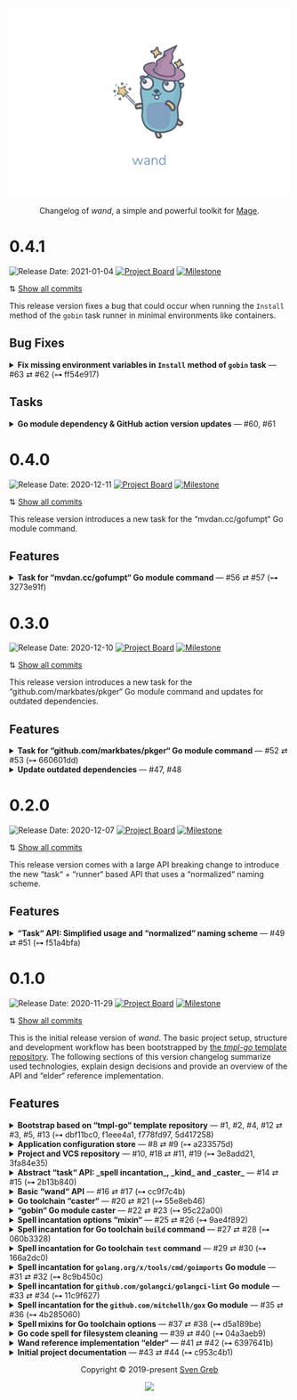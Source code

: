 <p align="center"><img src="https://raw.githubusercontent.com/svengreb/wand/main/assets/images/repository-hero.svg?sanitize=true"/></p>

<p align="center">Changelog of <em>wand</em>, a simple and powerful toolkit for <a href="https://magefile.org" target="_blank">Mage</a>.</p>

<!--lint disable no-duplicate-headings no-duplicate-headings-in-section-->

# 0.4.1

![Release Date: 2021-01-04](https://img.shields.io/static/v1?style=flat-square&label=Release%20Date&message=2021-01-04&colorA=4c566a&colorB=88c0d0) [![Project Board](https://img.shields.io/static/v1?style=flat-square&label=Project%20Board&message=0.4.1&logo=github&logoColor=eceff4&colorA=4c566a&colorB=88c0d0)](https://github.com/svengreb/wand/projects/8) [![Milestone](https://img.shields.io/static/v1?style=flat-square&label=Milestone&message=0.4.1&logo=github&logoColor=eceff4&colorA=4c566a&colorB=88c0d0)](https://github.com/svengreb/wand/milestone/5)

⇅ [Show all commits][gh-compare-tag-v0.4.0_v0.4.1]

This release version fixes a bug that could occur when running the `Install` method of the `gobin` task runner in minimal environments like containers.

## Bug Fixes

<details>
<summary><strong>Fix missing environment variables in <code>Install</code> method of <code>gobin</code> task</strong> — #63 ⇄ #62 (⊶ ff54e917)</summary>

↠ Fixed possible errors like

```raw
build cache is required, but could not be located: GOCACHE is not defined and neither $XDG_CACHE_HOME nor $HOME are defined
```

when running the method in minimal environments like containers by ensuring that the inherited OS environment is prepended before applying custom environment variables.

Before the [`Install` method of the `gobin` task runner][go-pkg-v0.4.0-md-task/gobin#runner.install] has set the environment of the command that gets executed initially to [`os.Environ()`][go-pkg-fn-os#environ], but has overwritten it later on with custom variables configured through the [`WithEnv(map[string]string)` option][go-pkg-v0.4.0-fn-task/gobin#withenv].

This change also improves the debugging process by including the combined output (`stdout` + `stderr`) in the error when the command execution fails.

</details>

## Tasks

<details>
<summary><strong>Go module dependency & GitHub action version updates</strong> — #60, #61</summary>

↠ Bumped outdated Go module dependencies and GitHub actions to their latest versions:

- #60 (⊶ 3fd3f8b4) [`actions/setup-node`][gh-actions/setup-node] from [v2.1.3 to v2.1.4][gh-actions/setup-node-comp-v2.1.3_c46424ee]
- #61 (⊶ 6dd713e5) [`github.com/magefile/mage`][go-pkg-github.com/magefile/mage] from [v1.10.0 to v1.11.0][gh-magefile/mage-comp-v1.10.0_v1.11.0] - This release finally introduces a long-time requested feature: [Target functions with arguments][mage-docs-targets#args]!
  This allows to pass parameters to targets from the CLI to make functions even more dynamic.

</details>

# 0.4.0

![Release Date: 2020-12-11](https://img.shields.io/static/v1?style=flat-square&label=Release%20Date&message=2020-12-11&colorA=4c566a&colorB=88c0d0) [![Project Board](https://img.shields.io/static/v1?style=flat-square&label=Project%20Board&message=0.4.0&logo=github&logoColor=eceff4&colorA=4c566a&colorB=88c0d0)](https://github.com/svengreb/wand/projects/7) [![Milestone](https://img.shields.io/static/v1?style=flat-square&label=Milestone&message=0.4.0&logo=github&logoColor=eceff4&colorA=4c566a&colorB=88c0d0)](https://github.com/svengreb/wand/milestone/4)

⇅ [Show all commits][gh-compare-tag-v0.3.0_v0.4.0]

This release version introduces a new task for the “mvdan.cc/gofumpt“ Go module command.

## Features

<details>
<summary><strong>Task for “mvdan.cc/gofumpt“ Go module command</strong> — #56 ⇄ #57 (⊶ 3273e91f)</summary>

↠ The [mvdan.cc/gofumpt][go-pkg-mvdan.cc/gofumpt] Go module provides the `gofumpt` command, a tool that enforces a stricter format than [`gofmt`][go-pkg-cmd/gofmt] and [provides additional rules][gh-mvdan/gofumpt#rules], while being backwards compatible. It is a modified fork of `gofmt` so it can be used as a drop-in replacement.

To configure and run the `gofumpt` command, a new [`task.GoModule`][go-pkg-if-task#gomodule] has been implemented in the new [gofumpt][go-pkg-task/gofumpt] package that can be run using the [gobin command runner][go-pkg-stc-task/gobin#runner] or any other [command runner][go-pkg-if-task#runner] that handles tasks of kind [`KindGoModule`][go-pkg-const-task#kindgomodule].

The task is customizable through the following functions:

- `WithEnv(map[string]string) gofumpt.Option` — sets the task specific environment.
- `WithExtraArgs(...string) gofumpt.Option` — sets additional arguments to pass to the command.
- `WithExtraRules(bool) gofumpt.Option` — indicates whether `gofumpt`‘s extra rules should be enabled. See the [repository documentation for a listing of available rules][gh-mvdan/gofumpt#rules].
- `WithListNonCompliantFiles(bool) gofumpt.Option` — indicates whether files, whose formatting are not conform to the style guide, are listed.
- `WithModulePath(string) gofumpt.Option` — sets the module import path.
- `WithModuleVersion(*semver.Version) gofumpt.Option` — sets the module version.
- `WithPaths(...string) gofumpt.Option` — sets the paths to search for Go source files. By default all directories are scanned recursively starting from the current working directory.
- `WithReportAllErrors(bool) gofumpt.Option` — indicates whether all errors should be printed instead of only the first 10 on different lines.
- `WithSimplify(bool) gofumpt.Option` — indicates whether code should be simplified.

The “elder“ reference implementation provides the new [`Gofumpt` method][go-pkg-m-elder#elder.gofumpt].

</details>

# 0.3.0

![Release Date: 2020-12-10](https://img.shields.io/static/v1?style=flat-square&label=Release%20Date&message=2020-12-10&colorA=4c566a&colorB=88c0d0) [![Project Board](https://img.shields.io/static/v1?style=flat-square&label=Project%20Board&message=0.3.0&logo=github&logoColor=eceff4&colorA=4c566a&colorB=88c0d0)](https://github.com/svengreb/wand/projects/6) [![Milestone](https://img.shields.io/static/v1?style=flat-square&label=Milestone&message=0.3.0&logo=github&logoColor=eceff4&colorA=4c566a&colorB=88c0d0)](https://github.com/svengreb/wand/milestone/3)

⇅ [Show all commits][gh-compare-tag-v0.2.0_v0.3.0]

This release version introduces a new task for the “github.com/markbates/pkger“ Go module command and updates for outdated dependencies.

## Features

<details>
<summary><strong>Task for “github.com/markbates/pkger“ Go module command</strong> — #52 ⇄ #53 (⊶ 660601dd)</summary>

↠ The [github.com/markbates/pkger][go-pkg-github.com/markbates/pkger] Go module provides the `pkger` command, a tool for embedding static files into Go binaries.

To configure and run the `pkger` command, a new [`task.GoModule`][go-pkg-if-task#gomodule] has been implemented in a the [pkger][go-pkg-task/pkger] package that can be run using the [gobin command runner][go-pkg-stc-task/gobin#runner] or any other [command runner][go-pkg-if-task#runner] that handles tasks of kind [`KindGoModule`][go-pkg-const-task#kindgomodule].

The task is customizable through the following functions:

- `WithEnv(env map[string]string) pkger.Option` — sets the task specific environment.
- `WithExtraArgs(extraArgs ...string) pkger.Option` — sets additional arguments to pass to the command.
- `WithIncludes(includes ...string) pkger.Option` — adds the relative paths of files and directories that should be included.
  By default the paths will be detected by `pkger` itself when used within any of the packages of the target Go module.
- `WithModulePath(path string) pkger.Option` — sets the module import path.
- `WithModuleVersion(version *semver.Version) pkger.Option` — sets the module version.

The “elder“ reference implementation provides the new [`Pkger` method][go-pkg-elder#elder.pkger] including the handling of the [“monorepo“ workaround](#monorepo-workaround).

### Official “Static Assets Embedding“

Please note that the _pkger_ project might be superseded and discontinued due to the official Go toolchain [support for embedding static assets (files)][gh-golang/go#41191] that will most probably be released with [Go version 1.16][gh-golang/go-ms-145].

Please see the official [draft document][googsrc-go-prop-design-embed] and [markbates/pkger#114][gh-markbates/pkger#114] for more details.

### “Monorepo“ Workaround

_pkger_ tries to mimic the Go standard library and the way how the Go toolchain handles modules, but is therefore also affected by its problems and edge cases.
When the `pkger` command is used from the root of a Go module repository, the directory where the `go.mod` file is located, and there is no valid Go source file, the command will fail because it internally uses the same logic like the [`list` command of the Go toolchain][gh-pkg-cmd/go#list] (`go list`).
Therefore a “dummy“ Go source file may need to be created as a workaround. This is mostly only required for repositories that use a [“monorepo“ layout][trunkbasedev-monorepos] where one or more `main` packages are placed in a subdirectory relative to the root directory, e.g. `apps` or `cmd`. For repositories where the root directory already has a Go package, that does not contain any build constraints/tags, or uses a “library“ layout, a “dummy“ file is probably not needed.
Please see [markbates/pkger#109][gh-markbates/pkger#109] and [markbates/pkger#121][gh-markbates/pkger#121] for more details.

The new [`Pkger` method][go-pkg-elder#elder.pkger] of the [“elder“ reference implementation][go-pkg-elder] handles the creation of a temporary “dummy“ file that gets deleted automatically when the tasks finishes in order to avoid the need for the user to add such a file to the repository and commit it into the VCS.

</details>

<details>
<summary><strong>Update outdated dependencies</strong> — #47, #48</summary>

↠ Bumped outdated Go module dependencies to their latest versions:

- #47 (⊶ 41e11b94) [`github.com/Masterminds/semver/v3`][go-pkg-github.com/masterminds/semver/v3] from [3.1.0 to 3.1.1][gh-masterminds/semver-comp-v3.1.0_v3.1.1] — Fixes an issue with generated regular expression operations.
- #48 (⊶ 41e11b94) [`github.com/imdario/mergo`][go-pkg-github.com/imdario/mergo] from [0.3.9 to 0.3.11][gh-imdario/mergo-comp-v0.3.9_v0.3.11] — Includes a bunch of bug fixes that were pending, removes unused test code, reverts a faulty PR and announces a code freeze in preparation for a “cleanroom“ implementation with a new API in order to allow the codebase to be maintainable and clear again.

</details>

# 0.2.0

![Release Date: 2020-12-07](https://img.shields.io/static/v1?style=flat-square&label=Release%20Date&message=2020-12-07&colorA=4c566a&colorB=88c0d0) [![Project Board](https://img.shields.io/static/v1?style=flat-square&label=Project%20Board&message=0.2.0&logo=github&logoColor=eceff4&colorA=4c566a&colorB=88c0d0)](https://github.com/svengreb/wand/projects/5) [![Milestone](https://img.shields.io/static/v1?style=flat-square&label=Milestone&message=0.2.0&logo=github&logoColor=eceff4&colorA=4c566a&colorB=88c0d0)](https://github.com/svengreb/wand/milestone/2)

⇅ [Show all commits][gh-compare-tag-v0.1.0_v0.2.0]

This release version comes with a large API breaking change to introduce the new “task“ + “runner“ based API that uses a “normalized“ naming scheme.

## Features

<details>
<summary><strong>“Task“ API: Simplified usage and “normalized“ naming scheme</strong> — #49 ⇄ #51 (⊶ f51a4bfa)</summary>

↠ With #14 the “abstract“ _wand_ API was introduced with a naming scheme is inspired by the fantasy novel [“Harry Potter“][wikip-hp] that was used to to define interfaces.
The main motivation was to create a matching naming to the overall “magic“ topic and the actual target project [Mage][], but in retrospect this is way too abstract and confusing.

The goal of this change was to…

- rewrite the API to **make it way easier to use**.
- use a **“normal“ naming scheme**.
- improve all **documentations to be more user-scoped** and provide **guides and examples**.

#### New API Concept

The basic mindset of the API will remain partially the same, but it will be designed around the concept of **tasks** and the ways to **run** them.

##### Command Runner

[🅸 `task.Runner`][go-pkg-if-task#runner] is a new base interface that runs a command with parameters in a specific environment. It can be compared to the previous [🅸 `cast.Caster`][go-pkg-if-cast#caster] interface, but provides a cleaner method set accepting the new [🅸 `task.Task`][go-pkg-if-task#task] interface.

- 🅼 `Handles() task.Kind` — returns the supported [task kind][go-pkg-al-task#kind].
- 🅼 `Run(task.Task) error` — runs a command.
- 🅼 `Validate() error` — validates the runner.

The new [🅸 `task.RunnerExec`][go-pkg-if-task#runnerexec] interface is a specialized `task.Runner` and serves as an abstract representation for a command or action, in most cases a (binary) [executable][wikip-exec] of external commands or Go module `main` packages, that provides corresponding information like the path to the executable. It can be compared to the previous [`BinaryCaster`][go-pkg-if-cast#binarycaster] interface, but also comes with a cleaner method set and a more appropriate name.

- 🅼 `FilePath() string` — returns the path to the (binary) command executable.

##### Tasks

[🅸 `task.Task`][go-pkg-if-task#task] is the new interface that is scoped for Mage [“target“][mage-docs-targets] usage. It can be compared to the previous [🅸 `spell.Incantation`][go-pkg-if-spell#incantation] interface, but provides a smaller method set without `Formula() []string`.

- 🅼 `Kind() task.Kind` — returns the [task kind][go-pkg-al-task#kind].
- 🅼 `Options() task.Options` — returns the [task options][go-pkg-if-task#options].

The new [🅸 `task.Exec`][go-pkg-if-task#exec] interface is a specialized `task.Task` and serves as an abstract task for an executable command. It can be compared to the previous [`Binary`][go-pkg-if-spell#binary] interface, but also comes with the new `BuildParams() []string` method that enables a more flexible usage by exposing the parameters for command runner like `task.RunnerExec` and also allows to compose with other tasks. See the Wikipedia page about [the anatomy of a shell CLI][wikip-cli#anaton] for more details about parameters.

- 🅼 `BuildParams() []string` — builds the parameters for a command runner where parameters can consist of options, flags and arguments.
- 🅼 `Env() map[string]string` — returns the task specific environment.

The new [🅸 `task.GoModule`][go-pkg-if-task#gomodule] interface is a specialized `task.Exec` for a executable Go module command. It can be compared to the previous [`spell.GoModule`][go-pkg-if-spell#gomodule] interface and the method set has not changed except a renaming of the `GoModuleID() *project.GoModuleID` to the more appropriate name `ID() *project.GoModuleID`. See the official [Go module reference documentation][go-ref-mod] for more details about Go modules.

- 🅼 `ID() *project.GoModuleID` — returns the identifier of a Go module.

#### New API Naming Scheme

The following listing shows the new name concept and how the previous API components can be mapped to the changes:

1. **Runner** — A component that runs a command with parameters in a specific environment, in most cases a (binary) [executable][wikip-exec] of external commands or Go module `main` packages. The current API component that can be compared to runners is [🅸 `cast.Caster`][go-pkg-if-cast#caster] and its specialized interfaces.
2. **Tasks** — A component that is scoped for Mage [“target“][mage-docs-targets] usage in order to run a action. The current API component that can be compared to tasks is [🅸 `spell.Incantation`][go-pkg-if-spell#incantation] and its specialized interfaces.

#### API Usage

Even though the API has been changed quite heavily, the basic usage almost did not change.

→ **A `task.Task` can only be run through a `task.Runner`!**

Before a `spell.Incantation` was passed to a `cast.Caster` in order to run it, in most cases a (binary) executable of a command that uses the `Formula() []string` method of `spell.Incantation` to pass the result as parameters.
The new API works the same: A `task.Task` is passed to a `task.Runner` that calls the `BuildParams() []string` method when the runner is specialized for (binary) executable of commands.

#### Improved Documentations

Before the documentation was mainly scoped on technical details, but lacked more user-friendly sections about topics like the way how to implement own API components, how to compose the [“elder“ reference implementation][go-pkg-elder] or usage examples for single or [monorepo][trunkbasedev-monorepos] project layouts.

##### User Guide

Most of the current sections have been rewritten or removed entirely while new sections now provide more user-friendly guides about how to…

- use or compose the [“elder“ reference implementation][go-pkg-elder].
- build own tasks and runners using the new API.
- structure repositories independent of the layout, single or “monorepo“.

##### Usage Examples

Some examples have been added, that are linked and documented in the user guides described above, to show how to…

- use or compose the [“elder“ reference implementation][go-pkg-elder].
- build own tasks and runners using the new API.
- structure repositories independent of the layout, single or “monorepo“.

</details>

# 0.1.0

![Release Date: 2020-11-29](https://img.shields.io/static/v1?style=flat-square&label=Release%20Date&message=2020-11-29&colorA=4c566a&colorB=88c0d0) [![Project Board](https://img.shields.io/static/v1?style=flat-square&label=Project%20Board&message=0.1.0&logo=github&logoColor=eceff4&colorA=4c566a&colorB=88c0d0)](https://github.com/svengreb/wand/projects/4) [![Milestone](https://img.shields.io/static/v1?style=flat-square&label=Milestone&message=0.1.0&logo=github&logoColor=eceff4&colorA=4c566a&colorB=88c0d0)](https://github.com/svengreb/wand/milestone/1)

⇅ [Show all commits][gh-compare-tag-init_v0.1.0]

This is the initial release version of _wand_.
The basic project setup, structure and development workflow has been bootstrapped by [the _tmpl-go_ template repository][gh-svengreb/tmpl-go].
The following sections of this version changelog summarize used technologies, explain design decisions and provide an overview of the API and “elder“ reference implementation.

## Features

<details>
<summary><strong>Bootstrap based on “tmpl-go“ template repository</strong> — #1, #2, #4, #12 ⇄ #3, #5, #13 (⊶ dbf11bc0, f1eee4a1, f778fd97, 5d417258)</summary>

<p align="center"><img src="https://github.com/svengreb/tmpl-go/blob/main/assets/images/repository-hero.svg?raw=true"/></p>

↠ Bootstrapped the basic project setup, structure and development workflow [from version 0.3.0][gh-svengreb/tmpl-go-rl-v0.3.0] of the [“tmpl-go“ template repository][gh-svengreb/tmpl-go].
Project specific files like the repository hero image, documentations and GitHub issue/PR templates have been adjusted.

</details>

<details>
<summary><strong>Application configuration store</strong> — #8 ⇄ #9 (⊶ a233575d)</summary>

↠ Like described in [the `/apps` directory documentation][gh-svengreb/tmpl-go-tree-apps] of the _tmpl-go_ template repository, _wand_ also aims to support the [monorepo][trunkbasedev-monorepos] layout.
In order to manage multiple applications, their information and metadata is recorded in a configuration store where each entry is identified by a unique ID, usually the name of the application. The `pkg/app` package provides two interfaces and an unexported struct that implements it that can be used through the exported `NewStore() Store` function.

- 🆃 `pkg/app.Config` — A `struct` type that holds information and metadata of an application.
- 🅸 `pkg/app.Store` — A storage that provides methods to record application configurations:
  - `Add(*Config)` — Adds a application configuration.
  - `Get(string) (*Config, error)` — Returns the application configuration for the given name or nil along with an error when not stored.
- 🆃 `appStore` — A storage for application configurations.
- 🅵 `NewStore() Store` — Creates a new store for application configurations.

</details>

<details>
<summary><strong>Project and VCS repository</strong> — #10, #18 ⇄ #11, #19 (⊶ 3e8add21, 3fa84e35)</summary>

↠ In [GH-9][gh-svengreb/wand#9] the store and configuration for applications has been implemented. _wand_ applications are not standalone but part of a project which in turn is stored in a repository of [a VCS like Git][git-book-intro-vcs]. In case of _wand_ this can also be a [monorepo][trunkbasedev-monorepos] to manage multiple applications, but there is always only a single project which all these applications are part of.
To store project and VCS repository information, some of the newly implemented packages provide the following types:

- 🆃 `pkg/project.Metadata` — A `struct` type that stores information and metadata of a project.
- 🆃 `pkg/project.GoModuleID` — A `struct` type that stores partial information to identify a [Go module][go-ref-mod].
- 🆃 `pkg/vcs.Kind` — A `struct` type that defines the kind of a `pkg/vcs.Repository`.
- 🅸 `pkg/vcs.Repository` — A `interface` type to represents a VCS repository that provides methods to receive repository information:
  - `Kind() Kind` — returns the repository `pkg/vcs.Kind`.
  - `DeriveVersion() error` — derives the repository version based on the `pkg/vcs.Kind`.
  - `Version() interface{}` — returns the repository version.
- 🆃 `pkg/vcs/git.Git` — A `struct` type that implements `pkg/vcs.Repository` to represent a [Git][] repository.
- 🆃 `pkg/vcs/git.Version` — A `struct` type that stores version information and metadata derived from a [Git][] repository.
- 🆃 `pkg/vcs/none.None` — A `struct` type that implements `pkg/vcs.Repository` to represent a nonexistent repository.

</details>

<details>
<summary><strong>Abstract “task“ API: _spell incantation_, _kind_ and _caster_</strong> — #14 ⇄ #15 (⊶ 2b13b840)</summary>

↠ The _wand_ API is inspired by the fantasy novel [“Harry Potter“][wikip-hp] and uses an abstract view to define interfaces. The main motivation to create a matching naming to the overall “magic“ topic and the actual target project [Mage][]. This might be too abstract for some, but is kept understandable insofar as it should allow everyone to use the “task“ API and to derive their own tasks from it.

- 🅸 `cast.Caster` — A `interface` type that casts a `spell.Incantation` using a command for a specific `spell.Kind`:
  - `Cast(spell.Incantation) error` — casts a spell incantation.
  - `Handles() spell.Kind` — returns the spell kind that can be casted.
  - `Validate() error` — validates the caster command.
- 🅸 `cast.BinaryCaster` — A `interface` type that composes `cast.Caster` to run commands using a binary executable:
  - `GetExec() string` — returns the path to the binary executable of the command.
- 🅸 `spell.Incantation` — A `interface` type that is the abstract representation of parameters for a command or action:
  - `Formula() []string` — returns all parameters of a spell.
  - `Kind() Kind` — returns the Kind of a spell.
  - `Options() interface{}` — return the options of a spell.
- 🅸 `cast.Binary` — A `interface` type that composes `cast.Caster` for commands which are using a binary executable:
  - `Env() map[string]string` — returns additional environment variables.
- 🅸 `cast.GoCode` — A `interface` type that composes `cast.Caster` for actions that can be casted without a `cast.Caster`:
  - `Cast() (interface{}, error)` — casts itself.
- 🅸 `cast.GoModule` — A `interface` type that composes `cast.Binary` for commands that are compiled from a [Go module][go-ref-mod]
  - `GoModuleID() *project.GoModuleID` — returns the identifier of a Go module.
- 🆃 `spell.Kind` — A `struct` type that defines the kind of a spell.

The API components can be roughly translated to their purpose:

- `cast.Caster` → an executable command
  It validates the command and defines which `spell.Kind` can be handled by this caster. It could be executed without parameters (`spell.Incantation`), but in most cases needs at least one parameter.
  - `cast.BinaryCaster` → a composed `cast.Caster` to run commands using a binary executable.
    It ensures that the executable file exists and stores information like the path. It could also be executed without parameters (`spell.Incantation`), but would not have any effect im many cases.
- `spell.Incantation` → the parameters of a executable command
  It assemble all parameters based on the given options and ensures the they are correctly formatted for the execution in a shell environment. Except for special incantations like `spell.GoCode` a incantation cannot be used alone but must be passed to a `cast.Caster` that is able to handle the `spell.Kind` of this incantation.
  - `spell.Binary` → a composed `spell.Incantation` to run commands that are using binary executable.
    It can inject or override environment variables in the shell environment in which the the command will be run.
  - `spell.GoCode` → a composed `spell.Incantation` for pure Go code instead of a (binary) executable command.
    It can “cast itself“, e.g. to simply delete a directory using packages like `os` from the Go standard library. It has been designed this way to also allow such tasks to be handled by the incantation API.
  - `spell.GoModule` → a composed `spell.Binary` to run binary commands managed by a [Go module][go-ref-mod], in other words executables installed in `GOBIN` or received via `go get`.
    It requires the module identifier (`path@version`) in order to download and run the executable.

</details>

<details>
<summary><strong>Basic “wand“ API</strong> — #16 ⇄ #17 (⊶ cc9f7c4b)</summary>

↠ In [GH-15][gh-svengreb/wand#15] some parts of the _wand_ API have been implemented in form of spell _incantations_, _kinds_ and _casters_, inspired by the fantasy novel [“Harry Potter“][wikip-hp] as an abstract view to define interfaces. In [GH-9][gh-svengreb/wand#9] and [GH-11][gh-svengreb/wand#11] the API implementations for an application configuration store as well as project and VCS repository metadata were introduced.
These implementations are usable in a combined form via the main _wand_ API that consists of the following types:

- 🅸 `wand.Wand` — A `interface` type that manages a project and its applications and stores their metadata. Applications are registered using a unique name and the stored metadata can be received based on this name:
  - `GetAppConfig(appName string) (app.Config, error)` — returns an application configuration.
  - `GetProjectMetadata() project.Metadata` — returns the project metadata.
  - `RegisterApp(name, displayName, pathRel string) error` — registers a new application.
- 🆃 `wand.ctxKey` — A `struct` type that serves as context key used to wrap a `wand.Wand`.
- 🅵 `wand.GetCtxKey() interface{}` — A `func` type that returns the key used to wrap a `wand.Wand`.
- 🅵 `wand.WrapCtx(parentCtx context.Context, wand Wand) context.Context` — A `func` type that wraps the given `wand.Wand` into the parent context. Use `wand.GetCtxKey() interface{}` to receive the key used to wrap the `wand.Wand`.

</details>

<details>
<summary><strong>Go toolchain “caster“</strong> — #20 ⇄ #21 (⊶ 55e8eb46)</summary>

↠ To use the Go toolchain, also known as [the `go` command][go-pkg-cmd/go], a new [caster][go-pkg-if-cast#caster] (introduced in #14) has been implemented.
The new [`ErrCast`][go-pkg-stc-cast#errcast] `struct` type unifies the handling of errors in the [cast][go-pkg-cast] package.

The [`Validate` function][go-pkg-fn-cast#validate] of the new caster returns an error of type `*cast.ErrCast` when the `go` binary executable does not exist at the configured path or when it is also not available in the [executable search paths][wikip-path_var] of the current environment.

</details>

<details>
<summary><strong>“gobin“ Go module caster</strong> — #22 ⇄ #23 (⊶ 95c22a00)</summary>

##### Go Executable Installation

When installing a Go executable from within a [Go module][go-ref-mod] directory using the [`go install` command][go-pkg-cmd/go#install], it is installed into the Go executable search path that is defined through [the `GOBIN` environment variable][go-pkg-cmd/go#env_vars] and can also be shown and modified using the [`go env` command][go-pkg-cmd/go#print_env]. Even though the executable gets installed globally, the [`go.mod` file][go-ref-mod#file] will be updated to include the installed packages since this is the default behavior of [the `go get` command][go-pkg-cmd/go#get] when running in [_module_ mode][go-docs-cmd-go#mod_aware_cmds].

Next to this problem, the installed executable will also overwrite any executable of the same module/package that was installed already, but maybe from a different version. Therefore only one version of a executable can be installed at a time which makes it impossible to work on different projects that use the same tool but with different versions.

##### History & Future

The local installation of executables built from Go modules/packages has always been a somewhat controversial point which unfortunately, partly for historical reasons, does not offer an optimal and user-friendly solution up to now. The [`go` command][go-pkg-cmd/go] is a fantastic toolchain that provides many great features one would expect to be provided out-of-the-box from a modern and well designed programming language without the requirement to use a third-party solution: from compiling code, running unit/integration/benchmark tests, quality and error analysis, debugging utilities and many more.
Unfortunately the way the [`go install` command][go-pkg-cmd/go#install] of Go versions less or equal to 1.15 handles the installation of an Go module/package executable is still not optimal.

The general problem of tool dependencies is a long-time known issue/weak point of the current Go toolchain and is a highly rated change request from the Go community with discussions like [golang/go#30515][gh-golang/go#30515], [golang/go#25922][gh-golang/go#25922] and [golang/go#27653][gh-golang/go#27653] to improve this essential feature, but they‘ve been around for quite a long time without a solution that works without introducing breaking changes and most users and the Go team agree on.
Luckily, this topic was finally picked up for [the next upcoming Go release version 1.16][gh-ms-golang/go#145] and [gh-golang/go#40276][] introduces a way to install executables in module mode outside a module. The [release note preview also already includes details about this change][go-docs-tip-rln-1.16#mod] and how installation of executables from Go modules will be handled in the future.

##### The Workaround

Beside the great news and anticipation about an official solution for the problem the usage of a workaround is almost inevitable until Go 1.16 is finally released.

The [official Go wiki][gh-golang/go-wiki] provides a section on [“How can I track tool dependencies for a module?”][go-wiki-tool_dep] that describes a workaround that tracks tool dependencies. It allows to use the Go module logic by using a file like `tools.go` with a dedicated `tools` build tag that prevents the included module dependencies to be picked up included for normal executable builds. This approach works fine for non-main packages, but CLI tools that are only implemented in the `main` package can not be imported in such a file.

In order to tackle this problem, a user from the community created [gobin][gh-myitcv/gobin], _an experimental, module-aware command to install/run main packages_.
It allows to install or run main-package commands without “polluting“ the `go.mod` file by default. It downloads modules in version-aware mode into a binary cache path within [the systems cache directory][go-pkg-os#cachedir].
It prevents problems due to already globally installed executables by placing each version in its own directory. The decision to use a cache directory instead of sub-directories within the `GOBIN` path keeps the system clean.

_gobin_ is still in an early development state, but has already received a lot of positive feedback and is used in many projects. There are also members of the core Go team that have contributed to the project and the chance is high that the changes for Go 1.16 were influenced or partially ported from it.
It is currently the best workaround to…

1. …prevent the Go toolchain to pick up the [`GOMOD` environment variable][go-pkg-cmd/go#print_env] (see [`go env GOMOD`][go-pkg-cmd/go#print_env]) that is initialized automatically with the path to the `go.mod` file in the current working directory.
2. …install module/package executables globally without “polluting“ the `go.mod` file.
3. …install module/package executables globally without overriding already installed executables of different versions.

See [gobin‘s FAQ page][gh-myitcv/gobin-wiki-faq] in the repository wiki for more details about the project.

#### The Go Module Caster

To allow to manage the tool dependency problem, _wand_ uses `gobin` through [a new caster][go-pkg-stc-cast/gobin#caster] that prevents the “pollution“ of the project `go.mod` file and allows to…

1. …install `gobin` itself into `GOBIN` ([`go env GOBIN`][go-pkg-cmd/go#print_env]).
2. …cast any [spell incantation][go-pkg-if-spell#incantation] of kind [`KindGoModule`][go-pkg-const-spell#kindgomodule] by installing the executable globally into the dedicated `gobin` cache.

</details>

<details>
<summary><strong>Spell incantation options “mixin“</strong> — #25 ⇄ #26 (⊶ 9ae4f892)</summary>

↠ To allow to compose, manipulate and read spell incantation options after the initial creation, two new types have been added for the [spell][go-pkg-spell] package:

- 🅸 `spell.Options` — A `interface` type as a generic representation for `spell.Incantation` options.
- 🅸 `spell.Mixin` — A `interface` type that allows to compose functions that process `spell.Options` of `spell.Incantation`s.
  - `Apply(Options) (Options, error)` — applies generic `spell.Options` to `spell.Incantation` options.

</details>

<details>
<summary><strong>Spell incantation for Go toolchain <code>build</code> command</strong> — #27 ⇄ #28 (⊶ 060b3328)</summary>

↠ To run the `go build` command of the Go toolchain, a new [`spell.Incantation`][go-pkg-if-spell#incantation] has been implemented in the new [build][go-pkg-spell/golang/build] package that can be used through a [Go toolchain caster][go-pkg-stc-cast/golang#caster].
The spell incantation is configurable through the following functions:

- `WithBinaryArtifactName(name string) build.Option` — sets the name for the binary build artifact.
- `WithCrossCompileTargetPlatforms(platforms ...string) build.Option` — sets the names of cross-compile platform targets.
- `WithFlags(flags ...string) build.Option` — sets additional flags to pass to the Go `build` command along with the base Go flags.
- `WithGoOptions(goOpts ...spellGo.Option) build.Option` — sets shared Go toolchain commands options.
- `WithOutputDir(dir string) build.Option` — sets the output directory, relative to the project root, for compilation artifacts.

To unify further implementations for the Go toolchain, a new `struct` type is available in the [golang][go-pkg-spell/golang] package to store global/shared Go toolchain options that are shared between multiple Go toolchain commands:

- `WithAsmFlags(asmFlags ...string) golang.Option` — sets flags to pass on each `go tool asm` invocation.
- `WithRaceDetector(enableRaceDetector bool) golang.Option` — indicates if the race detector should be enabled.
- `WithTrimmedPath(enableTrimPath bool) golang.Option` — indicates if all file system paths should be removed from the resulting executable.
- `WithEnv(env map[string]string) golang.Option` — adds or overrides Go toolchain command specific environment variables.
- `WithFlags(flags ...string) golang.Option` — sets additional Go toolchain command flags.
- `WithFlagsPrefixAll(flagsPrefixAll bool) golang.Option` — indicates if the values of `-asmflags` and `-gcflags` should be prefixed with the `all=` pattern in order to apply to all packages.
- `WithGcFlags(gcFlags ...string) golang.Option` — sets flags to pass on each `go tool compile` invocation.
- `WithLdFlags(ldFlags ...string) golang.Option` — sets flags to pass on each `go tool link` invocation.
- `WithMixins(mixins ...spell.Mixin) golang.Option` — sets `spell.Mixin`s that can be applied by option consumers.
- `WithTags(tags ...string) golang.Option` — sets Go toolchain tags.

The new [`CompileFormula(opts ...Option) []string` function][go-pkg-fn-spell/golang#compileformula] can be used to compile the formula for these options.

</details>

<details>
<summary><strong>Spell incantation for Go toolchain <code>test</code> command</strong> — #29 ⇄ #30 (⊶ 166a2dc0)</summary>

↠ To run the `go test` command of the Go toolchain, a new [`spell.Incantation`][go-pkg-if-spell#incantation] is available in the new [test][go-pkg-spell/golang/test] package that can be used through a [Go toolchain caster][go-pkg-stc-cast/golang#caster].
The spell incantation is customizable through the following functions:

- `WithBlockProfileOutputFileName(blockProfileOutputFileName string) test.Option` — sets the file name for the Goroutine blocking profile file.
- `WithCoverageProfileOutputFileName(coverageProfileOutputFileName string) test.Option` — sets the file name for the test coverage profile file.
- `WithCPUProfileOutputFileName(cpuProfileOutputFileName string) test.Option` — sets the file name for the CPU profile file.
- `WithBlockProfile(withBlockProfile bool) test.Option` — indicates if the tests should be run with a Goroutine blocking profiling.
- `WithCoverageProfile(withCoverageProfile bool) test.Option` — indicates if the tests should be run with coverage profiling.
- `WithCPUProfile(withCPUProfile bool) test.Option` — indicates if the tests should be run with CPU profiling.
- `WithFlags(flags ...string) test.Option` — sets additional flags that are passed to the Go "test" command along with the shared Go flags.
- `WithGoOptions(goOpts ...spellGo.Option) test.Option` — sets shared Go toolchain command options.
- `WithMemProfile(withMemProfile bool) test.Option` — indicates if the tests should be run with memory profiling.
- `WithMemoryProfileOutputFileName(memoryProfileOutputFileName string) test.Option` — sets the file name for the memory profile file.
- `WithMutexProfile(withMutexProfile bool) test.Option` — indicates if the tests should be run with mutex profiling.
- `WithMutexProfileOutputFileName(mutexProfileOutputFileName string) test.Option` — sets the file name for the mutex profile file.
- `WithOutputDir(outputDir string) test.Option` — sets the output directory, relative to the project root, for reports like coverage or benchmark profiles.
- `WithoutCache(withoutCache bool) test.Option` — indicates if the tests should be run without test caching that is enabled by Go by default.
- `WithPkgs(pkgs ...string) test.Option` — sets the list of packages to test.
- `WithTraceProfile(withTraceProfile bool) test.Option` — indicates if the tests should be run with trace profiling.
- `WithTraceProfileOutputFileName(traceProfileOutputFileName string) test.Option` — sets the file name for the execution trace profile file.
- `WithVerboseOutput(withVerboseOutput bool) test.Option` — indicates if the test output should be verbose.

</details>

<details>
<summary><strong>Spell incantation for <code>golang.org/x/tools/cmd/goimports</code> Go module</strong> — #31 ⇄ #32 (⊶ 8c9b450c)</summary>

↠ The [golang.org/x/tools/cmd/goimports][go-pkg-golang.org/x/tools/cmd/goimports] Go module allows to update Go import lines, adding missing ones and removing unreferenced ones. It also formats code in the same style as [gofmt][go-pkg-cmd/gofmt] so it can be used as a replacement. The source code for the `goimports` command can be found in the [golang/tools][gh-golang/tools-tree-cmd/goimports] repository.

To configure and run the `goimports` command, a new [`spell.Incantation`][go-pkg-if-spell#incantation] is available in the new [goimports][go-pkg-spell/goimports] package that can be casted using the [gobin caster][go-pkg-stc-cast/gobin#caster] or any other [spell caster][go-pkg-if-cast#caster] that handles [spell incantations][go-pkg-if-spell#incantation] of kind [`KindGoModule`][go-pkg-const-spell#kindgomodule].

The spell incantation is customizable through the following functions:

- `WithEnv(env map[string]string) goimports.Option` — sets the spell incantation specific environment.
- `WithExtraArgs(extraArgs ...string) goimports.Option` — sets additional arguments to pass to the `goimports` command.
- `WithListNonCompliantFiles(listNonCompliantFiles bool) goimports.Option` — indicates whether files, whose formatting are not conform to the style guide, are listed.
- `WithLocalPkgs(localPkgs ...string) goimports.Option` — sets local packages whose imports will be placed after 3rd-party packages.
- `WithModulePath(path string) goimports.Option` — sets the `goimports` module import path. Defaults to `goimports.DefaultGoModulePath`.
- `WithModuleVersion(version *semver.Version) goimports.Option` — sets the `goimports` module version. Defaults to `goimports.DefaultGoModuleVersion`.
- `WithPaths(paths ...string) goimports.Option` — sets the paths to search for Go source files. By default all directories are scanned recursively starting from the current working directory.
- `WithPersistedChanges(persistChanges bool) goimports.Option` — indicates whether results are written to the source files instead of standard output.
- `WithReportAllErrors(reportAllErrors bool) goimports.Option` — indicates whether all errors should be printed instead of only the first 10 on different lines.
- `WithVerboseOutput(verbose bool) goimports.Option` — indicates whether the output should be verbose.

</details>

<details>
<summary><strong>Spell incantation for <code>github.com/golangci/golangci-lint</code> Go module</strong> — #33 ⇄ #34 (⊶ 11c9f627)</summary>

↠ The [github.com/golangci/golangci-lint][go-pkg-github.com/golangci/golangci-lint] Go module provides the `golangci-lint` command, a fast, parallel runner for dozens of Go linters Go that uses caching, supports YAML configurations and has integrations with all major IDEs. The source code for the `golangci-lint` command can be found in the [golangci/golangci-lint][gh-golangci/golangci-lint-tree-cmd/golangci-lint] repository.

To configure and run the `golangci-lint` command, a new [`spell.Incantation`][go-pkg-if-spell#incantation] is available in the new [golangcilint][go-pkg-spell/golangcilint] package that can be casted using the [gobin caster][go-pkg-stc-cast/gobin#caster] or any other [spell caster][go-pkg-if-cast#caster] that handles [spell incantations][go-pkg-if-spell#incantation] of kind [`KindGoModule`][go-pkg-const-spell#kindgomodule].

The spell incantation is customizable through the following functions:

- `WithArgs(args ...string) golangcilint.Option` — sets additional arguments to pass to the `golangci-lint` module command.
- `WithEnv(env map[string]string) golangcilint.Option` — sets the spell incantation specific environment.
- `WithModulePath(path string) golangcilint.Option` — sets the `golangci-lint` module command import path. Defaults to `golangcilint.DefaultGoModulePath`.
- `WithModuleVersion(version *semver.Version) golangcilint.Option` — sets the `golangci-lint` module version. Defaults to `golangcilint.DefaultGoModuleVersion`.
- `WithVerboseOutput(verbose bool) golangcilint.Option` — indicates whether the output should be verbose.

</details>

<details>
<summary><strong>Spell incantation for the <code>github.com/mitchellh/gox</code> Go module</strong> — #35 ⇄ #36 (⊶ 4b285060)</summary>

↠ The [github.com/mitchellh/gox][go-pkg-github.com/mitchellh/gox] Go module provides the `gox` command, a dead simple, no frills Go cross compile tool that behaves a lot like the standard Go toolchain `build` command.

To configure and run the `gox` command, a new [`spell.Incantation`][go-pkg-if-spell#incantation] is available in the new [gox][go-pkg-spell/gox] package that can be casted using the [gobin caster][go-pkg-stc-cast/gobin#caster] or any other [spell caster][go-pkg-if-cast#caster] that handles [spell incantations][go-pkg-if-spell#incantation] of kind [`KindGoModule`][go-pkg-const-spell#kindgomodule].

The spell incantation is customizable through the following functions:

- `WithEnv(env map[string]string) gox.Option` — sets the spell incantation specific environment.
- `WithGoCmd(goCmd string) gox.Option` — sets the path to the Go toolchain executable.
- `WithOutputTemplate(outputTemplate string) gox.Option` — sets the name template for cross-compile platform targets. Defaults to `gox.DefaultCrossCompileBinaryNameTemplate`.
- `WithGoOptions(goOpts ...spellGo.Option) gox.Option` — sets shared Go toolchain command options.
- `WithGoBuildOptions(goBuildOpts ...spellGoBuild.Option) gox.Option` — sets options for the Go toolchain `build` command.
- `WithModulePath(path string) gox.Option` — sets the `gox` module command import path. Defaults to `gox.DefaultGoModulePath`.
- `WithModuleVersion(version *semver.Version) gox.Option` — sets the `gox` module version. Defaults to `gox.DefaultGoModuleVersion`.
- `WithVerboseOutput(verbose bool) gox.Option` — indicates whether the output should be verbose.

</details>

<details>
<summary><strong>Spell mixins for Go toolchain options</strong> — #37 ⇄ #38 (⊶ d5a189be)</summary>

↠ To support common use cases for debugging and production optimization, some [spell mixins][go-pkg-if-spell#mixin] have been implemented in the [golang][go-pkg-spell/golang] package:

- 🆂 `MixinImproveDebugging` — A `struct` type that adds linker flags to improve the debugging of binary artifacts. This includes the disabling of inlining and all compiler optimizations tp improve the compatibility for debuggers.
  Note that this mixin will add the `all` prefix for `—gcflags` parameters to make sure all packages are affected. If you disabled the `all` prefix on purpose you need to handle this conflict on your own, e.g. by creating more than one binary artifact each with different build options.
- 🆂 `MixinImproveEscapeAnalysis` — A `struct` type that will add linker flags to improve the escape analysis of binary artifacts.
  Note that this mixin removes the `all` prefix for `—gcflags` parameters to make sure only the target package is affected, otherwise reports for (traverse) dependencies would be included as well. If you enabled the `all` prefix on purpose you need to handle this conflict on your own, e.g. by creating more than one binary artifact each with different build options.
- 🆂 `MixinStripDebugMetadata` — A `struct` type that will add linker flags to strip debug information from binary artifacts. This will include _DWARF_ tables needed for debuggers, but keeps annotations needed for stack traces so panics are still readable. It will also shrink the file size and memory overhead as well as reducing the chance for possible security related problems due to enabled development features or debug information leaks.
  Note that this mixin will add the `all` prefix for `—gcflags` parameters to make sure all packages are affected. If you disabled the `all` prefix on purpose you need to handle this conflict on your own, e.g. by creating more than one binary artifact each with different build options.
- 🆂 `MixinInjectBuildTimeVariableValues` — A `struct` type that will inject build—time values through the `—X` linker flags to populate e.g. application metadata variables.
  It will store a `map[string]string` of key/value pairs to inject to variables at build—time. The key must be the path to the variable in form of `<IMPORT_PATH>.<VARIABLE_NAME>`, e.g. `pkg/internal/support/app.version`. The value is the actual value that will be assigned to the variable, e.g. the application version.
  A field of type [`*project.GoModuleID`][go-pkg-stc-project#gomoduleid] will store partial information about the target Go module to inject the key/value pairs from the data map into.

</details>

<details>
<summary><strong>Go code spell for filesystem cleaning</strong> — #39 ⇄ #40 (⊶ 04a3aeb9)</summary>

↠ To clean paths in a filesystem, like application specific output directories, a new [`GoCode` spell incantation][go-pkg-if-spell#gocode] is available in the new [clean][go-pkg-spell/fs/clean] package that can be used without a [caster][go-pkg-if-cast#caster].

The spell incantation provides the following methods:

- `Clean() ([]string, error)` — removes the configured paths. It returns an error of type `*spell.ErrGoCode` for any error that occurs during the execution of the Go code.

The spell incantation is customizable through the following functions:

- `WithLimitToAppOutputDir(limitToAppOutputDir bool) clean.Option` — indicates whether only paths within the configured application output directory should be allowed.
- `WithPaths(paths ...string) clean.Option` — sets the paths to remove. Note that only paths within the configured application output directory are allowed when `WithLimitToAppOutputDir` is enabled.

</details>

<details>
<summary><strong>Wand reference implementation “elder“</strong> — #41 ⇄ #42 (⊶ 6397641b)</summary>

↠ The default way to use the [_wand_ API][go-pkg-if#wand], with its [casters][go-pkg-cast] and [spells][go-pkg-spell], is the reference implementation [“elder“][go-pkg-elder].
It provides a way to use all _wand_ spells and additionally comes with helper methods to bootstrap a project, validate all _casters_ and simplify logging for process exits:

- `Bootstrap() error` — runs initialization tasks to ensure the wand is operational. This includes the installation of configured caster like [`cast.BinaryCaster`][go-pkg-if-cast#binarycaster] that can handle spell incantations of kind [`spell.KindGoModule`][go-pkg-const-spell#kindgomodule].
- `Clean(appName string, opts ...clean.Option) ([]string, error)` — a [`spell.GoCode`][go-pkg-if-spell#gocode] to remove configured filesystem paths, e.g. output data like artifacts and reports from previous development, test, production and distribution builds. It returns paths that have been cleaned along with an error of type [`*spell.ErrGoCode`][go-pkg-stc-spell#errgocode] when an error occurred during the execution of the Go code. When any error occurs it will be of type [`*app.ErrApp`][go-pkg-stc-app#errapp] or [`*cast.ErrCast`][go-pkg-stc-cast#errcast]. See the [clean][go-pkg-spell/fs/clean] package for all available options.
- `ExitPrintf(code int, verb nib.Verbosity, format string, args ...interface{})` — simplifies the logging for process exits with a suitable [`nib.Verbosity`][go-pkg-stc-github.com/svengreb/nib#verbosity].
- `GetAppConfig(name string) (app.Config, error)` — returns an application configuration. An empty application configuration is returned along with an error of type [`*app.ErrApp`][go-pkg-stc-app#errapp] when there is no configuration in the store for the given name.
- `GetProjectMetadata() project.Metadata` — returns metadata of the project.
- `GoBuild(appName string, opts ...build.Option)` — casts the spell incantation for the [`build`][go-pkg-cmd/go#build] command of the [Go toolchain][go-pkg-cmd/go]. When any error occurs it will be of type [`*app.ErrApp`][go-pkg-stc-app#errapp] or [`*cast.ErrCast`][go-pkg-stc-cast#errcast]. See the [build][go-pkg-spell/golang/build] package for all available options.
- `Goimports(appName string, opts ...goimports.Option) error` — casts the spell incantation for the [golang.org/x/tools/cmd/goimports][go-pkg-golang.org/x/tools/cmd/goimports] Go module command that allows to update Go import lines, add missing ones and remove unreferenced ones. It also formats code in the same style as [`gofmt` command][go-pkg-cmd/gofmt] so it can be used as a replacement. When any error occurs it will be of type [`*app.ErrApp`][go-pkg-stc-app#errapp] or [`*cast.ErrCast`][go-pkg-stc-cast#errcast].
  See the [goimports][go-pkg-spell/goimports] package for all available options. For more details about `goimports` see [the module documentation][go-pkg-golang.org/x/tools/cmd/goimports]. The source code of `goimports` is [available in the GitHub repository][gh-golang/tools-tree-cmd/goimports].
- `GolangCILint(appName string, opts ...golangcilint.Option) error` — casts the spell incantation for the [github.com/golangci/golangci-lint/cmd/golangci-lint][go-pkg-github.com/golangci/golangci-lint/cmd/golangci-lint] Go module command, a fast, parallel runner for dozens of Go linters Go that uses caching, supports YAML configurations and has integrations with all major IDEs. When any error occurs it will be of type [`*app.ErrApp`][go-pkg-stc-app#errapp] or [`*cast.ErrCast`][go-pkg-stc-cast#errcast]. See the [golangcilint][go-pkg-spell/golangcilint] package for all available options.
  For more details about `golangci-lint` see [the module documentation][go-pkg-github.com/golangci/golangci-lint/cmd/golangci-lint] and the [official website][golangci-lint]. The source code of `golangci-lint` is [available in the GitHub repository][gh-golangci/golangci-lint].
- `GoTest(appName string, opts ...spellGoTest.Option) error` — casts the spell incantation for the [`test`][go-pkg-cmd/go#test] command of the [Go toolchain][go-pkg-cmd/go]. When any error occurs it will be of type [`*app.ErrApp`][go-pkg-stc-app#errapp] or [`*cast.ErrCast`][go-pkg-stc-cast#errcast]. See the [test][go-pkg-spell/golang/test] package for all available options.
- `Gox(appName string, opts ...spellGox.Option) error` — casts the spell incantation for the [github.com/mitchellh/gox][go-pkg-github.com/mitchellh/gox] Go module command, a dead simple, no frills Go cross compile tool that behaves a lot like the standard Go toolchain [`build`][go-pkg-cmd/go#build] command. When any error occurs it will be of type [`*app.ErrApp`][go-pkg-stc-app#errapp] or [`*cast.ErrCast`][go-pkg-stc-cast#errcast]. See the [gox][go-pkg-spell/gox] package for all available options.
  For more details about `gox` see [the module documentation][go-pkg-github.com/mitchellh/gox]. The source code of `gox` is [available in the GitHub repository][gh-mitchellh/gox].
- `RegisterApp(name, displayName, pathRel string) error` — creates and stores a new application configuration. Note that the package path must be relative to the project root directory!
  It returns an error of type [\*app.ErrApp][go-pkg-stc-app#errapp] when the application path is not relative to the project root directory, when it is not a subdirectory of it or when any other error occurs.
- `Validate() error` — ensures that all casters are properly initialized and available. It returns an error of type [\*cast.ErrCast][go-pkg-stc-cast#errcast] when the validation of any of the supported casters fails.
- `New(opts ...Option) (*Elder, error)` — creates a new elder wand.
  The module name is determined automatically using the [`runtime/debug`][go-pkg-runtime/debug] package. The absolute path to the root directory is automatically set based on the current working directory. Note that the working directory must be set manually when the “magefile“ is not placed in the root directory by pointing Mage to it:
  - `-d <PATH>` option to set the directory from which “magefiles“ are read (defaults to `.`).
  - `-w <PATH>` option to set the working directory where “magefiles“ will run (defaults to value of `-d` flag).
    If any error occurs it will be of type [\*cast.ErrCast][go-pkg-stc-cast#errcast] or [\*project.ErrProject][go-pkg-stc-project#errproject].

It is customizable through the following functions:

- `WithGobinCasterOptions(opts ...castGobin.Option) elder.Option` — sets [“gobin“ caster][go-pkg-cast/gobin] options.
- `WithGoToolchainCasterOptions(opts ...castGoToolchain.Option) elder.Option` — sets [Go toolchain caster][go-pkg-cast/golang/toolchain] options.
- `WithNib(n nib.Nib) elder.Option` — sets the [log-level based line printer for human-facing messages][go-pkg-github.com/svengreb/nib].
- `WithProjectOptions(opts ...project.Option) elder.Option` — sets [project][go-pkg-project] options.

</details>

<details>
<summary><strong>Initial project documentation</strong> — #43 ⇄ #44 (⊶ c953c4b1)</summary>

↠ The initial project documentation includes…

1. …an overview of the project features.
2. …information about the project motivation:
   1. “Why should I use [Mage][]…“
   2. “…and why _wand_?“
3. …the project design decisions and how to use it:
   1. The overall wording and inspiration.
   2. A basic overview of the API.
   3. An introduction to the “elder“ reference implementation.
4. …information about how to contribute to this project.

</details>

<p align="center">Copyright &copy; 2019-present <a href="https://www.svengreb.de" target="_blank">Sven Greb</a></p>

<p align="center"><a href="https://github.com/svengreb/wand/blob/main/LICENSE"><img src="https://img.shields.io/static/v1.svg?style=flat-square&label=License&message=MIT&logoColor=eceff4&logo=github&colorA=4c566a&colorB=88c0d0"/></a></p>

<!--
+------------------+
+ Formatting Notes +
+------------------+

The `<summary />` tag must be separated with a blank line from the actual item content paragraph,
otherwise Markdown elements are not parsed and rendered!

+------------------+
+ Symbol Reference +
+------------------+
↠ (U+21A0): Start of a log section description
— (U+2014): Separator between a log section title and the metadata
⇄ (U+21C4): Separator between a issue ID and pull request ID in a log metadata
⊶ (U+22B6): Icon prefix for the short commit SHA checksum in a log metadata
⇅ (U+21C5): Icon prefix for the link of the Git commit history comparison on GitHub
-->

<!--lint disable final-definition-->

<!-- Base Links -->

<!-- Shared Links -->

[go-pkg-cmd/gofmt]: https://pkg.go.dev/cmd/gofmt
[go-pkg-const-task#kindgomodule]: https://pkg.go.dev/github.com/svengreb/wand/pkg/task#KindGoModule
[go-pkg-elder]: https://pkg.go.dev/github.com/svengreb/wand/pkg/elder
[go-pkg-if-task#runner]: https://pkg.go.dev/github.com/svengreb/wand/pkg/task#Runner
[go-pkg-if-task#gomodule]: https://pkg.go.dev/github.com/svengreb/wand/pkg/task#GoModule
[go-pkg-stc-task/gobin#runner]: https://pkg.go.dev/github.com/svengreb/wand/pkg/task/gobin#Runner
[go-ref-mod]: https://golang.org/ref/mod
[mage]: https://magefile.org
[trunkbasedev-monorepos]: https://trunkbaseddevelopment.com/monorepos
[wikip-hp]: https://en.wikipedia.org/wiki/Harry_Potter

<!-- v0.1.0 -->

[gh-compare-tag-init_v0.1.0]: https://github.com/svengreb/wand/compare/dbf11bc0...v0.1.0
[gh-golang/go-wiki]: https://github.com/golang/go/wiki
[gh-golang/go#25922]: https://github.com/golang/go/issues/25922
[gh-golang/go#27653]: https://github.com/golang/go/issues/27653
[gh-golang/go#30515]: https://github.com/golang/go/issues/30515
[gh-golang/go#40276]: https://github.com/golang/go/issues/40276
[gh-golang/tools-tree-cmd/goimports]: https://github.com/golang/tools/tree/master/cmd/goimports
[gh-golangci/golangci-lint-tree-cmd/golangci-lint]: https://github.com/golangci/golangci-lint/tree/master/cmd/golangci-lint
[gh-golangci/golangci-lint]: https://github.com/golangci/golangci-lint
[gh-mitchellh/gox]: https://github.com/mitchellh/gox
[gh-ms-golang/go#145]: https://github.com/golang/go/milestone/145
[gh-myitcv/gobin-wiki-faq]: https://github.com/myitcv/gobin/wiki/FAQ
[gh-myitcv/gobin]: https://github.com/myitcv/gobin
[gh-svengreb/tmpl-go-rl-v0.3.0]: https://github.com/svengreb/tmpl-go/releases/tag/v0.3.0
[gh-svengreb/tmpl-go-tree-apps]: https://github.com/svengreb/tmpl-go/tree/main/apps
[gh-svengreb/tmpl-go]: https://github.com/svengreb/tmpl-go
[gh-svengreb/wand#11]: https://github.com/svengreb/wand/issues/11
[gh-svengreb/wand#15]: https://github.com/svengreb/wand/issues/15
[gh-svengreb/wand#9]: https://github.com/svengreb/wand/issues/9
[git-book-intro-vcs]: https://git-scm.com/book/en/v2/Getting-Started-About-Version-Control
[git]: https://git-scm.com
[go-docs-cmd-go#mod_aware_cmds]: https://golang.org/ref/mod#mod-commands
[go-docs-tip-rln-1.16#mod]: https://tip.golang.org/doc/go1.16#modules
[go-pkg-cast]: https://pkg.go.dev/github.com/svengreb/wand/pkg/cast
[go-pkg-cast/gobin]: https://pkg.go.dev/github.com/svengreb/wand/pkg/cast/gobin
[go-pkg-cast/golang/toolchain]: https://pkg.go.dev/github.com/svengreb/wand/pkg/cast/golang/toolchain
[go-pkg-cmd/go]: https://pkg.go.dev/cmd/go
[go-pkg-cmd/go#build]: https://pkg.go.dev/cmd/go/#hdr-Compile_packages_and_dependencies
[go-pkg-cmd/go#env_vars]: https://pkg.go.dev/cmd/go/#hdr-Environment_variables
[go-pkg-cmd/go#get]: https://pkg.go.dev/cmd/go/#hdr-Add_dependencies_to_current_module_and_install_them
[go-pkg-cmd/go#install]: https://pkg.go.dev/cmd/go#hdr-Compile_and_install_packages_and_dependencies
[go-pkg-cmd/go#print_env]: https://pkg.go.dev/cmd/go/#hdr-Print_Go_environment_information
[go-pkg-cmd/go#test]: https://pkg.go.dev/cmd/go/#hdr-Test_packages
[go-pkg-const-spell#kindgomodule]: https://pkg.go.dev/github.com/svengreb/wand/pkg/spell#KindGoModule
[go-pkg-fn-cast#validate]: https://pkg.go.dev/github.com/svengreb/wand/pkg/cast#Validate
[go-pkg-fn-spell/golang#compileformula]: https://pkg.go.dev/github.com/svengreb/wand/pkg/spell/golang#CompileFormula
[go-pkg-github.com/golangci/golangci-lint]: https://pkg.go.dev/github.com/golangci/golangci-lint
[go-pkg-github.com/golangci/golangci-lint/cmd/golangci-lint]: https://pkg.go.dev/github.com/golangci/golangci-lint/cmd/golangci-lint
[go-pkg-github.com/mitchellh/gox]: https://pkg.go.dev/github.com/mitchellh/gox
[go-pkg-github.com/svengreb/nib]: https://pkg.go.dev/github.com/svengreb/nib
[go-pkg-golang.org/x/tools/cmd/goimports]: https://pkg.go.dev/golang.org/x/tools/cmd/goimports
[go-pkg-if-cast#binarycaster]: https://pkg.go.dev/github.com/svengreb/wand/pkg/cast#BinaryCaster
[go-pkg-if-cast#caster]: https://pkg.go.dev/github.com/svengreb/wand/pkg/cast#Caster
[go-pkg-if-spell#gocode]: https://pkg.go.dev/github.com/svengreb/wand/pkg/spell#GoCode
[go-pkg-if-spell#incantation]: https://pkg.go.dev/github.com/svengreb/wand/pkg/spell#Incantation
[go-pkg-if-spell#mixin]: https://pkg.go.dev/github.com/svengreb/wand/pkg/spell#Mixin
[go-pkg-if#wand]: https://pkg.go.dev/github.com/svengreb/wand#Wand
[go-pkg-os#cachedir]: https://pkg.go.dev/os/#UserCacheDir
[go-pkg-project]: https://pkg.go.dev/github.com/svengreb/wand/pkg/project
[go-pkg-runtime/debug]: https://pkg.go.dev/runtime/debug
[go-pkg-spell]: https://pkg.go.dev/github.com/svengreb/wand/pkg/spell
[go-pkg-spell/fs/clean]: https://pkg.go.dev/github.com/svengreb/wand/pkg/spell/fs/clean
[go-pkg-spell/goimports]: https://pkg.go.dev/github.com/svengreb/wand/pkg/spell/goimports
[go-pkg-spell/golang]: https://pkg.go.dev/github.com/svengreb/wand/pkg/spell/golang
[go-pkg-spell/golang/build]: https://pkg.go.dev/github.com/svengreb/wand/pkg/spell/golang/build
[go-pkg-spell/golang/test]: https://pkg.go.dev/github.com/svengreb/wand/pkg/spell/golang/test
[go-pkg-spell/golangcilint]: https://pkg.go.dev/github.com/svengreb/wand/pkg/spell/golangcilint
[go-pkg-spell/gox]: https://pkg.go.dev/github.com/svengreb/wand/pkg/spell/gox
[go-pkg-stc-app#errapp]: https://pkg.go.dev/github.com/svengreb/wand/pkg/app#ErrApp
[go-pkg-stc-cast/gobin#caster]: https://pkg.go.dev/github.com/svengreb/wand/pkg/cast/gobin#Caster
[go-pkg-stc-cast/golang#caster]: https://pkg.go.dev/github.com/svengreb/wand/pkg/cast/golang#Caster
[go-pkg-stc-cast#errcast]: https://pkg.go.dev/github.com/svengreb/wand/pkg/cast#ErrCast
[go-pkg-stc-github.com/svengreb/nib#verbosity]: https://pkg.go.dev/github.com/svengreb/nib#Verbosity
[go-pkg-stc-project#errproject]: https://pkg.go.dev/github.com/svengreb/wand/pkg/project#ErrProject
[go-pkg-stc-project#gomoduleid]: https://pkg.go.dev/github.com/svengreb/wand/pkg/project#GoModuleID
[go-pkg-stc-spell#errgocode]: https://pkg.go.dev/github.com/svengreb/wand/pkg/spell#ErrGoCode
[go-ref-mod#file]: https://golang.org/ref/mod#go-mod-file
[go-wiki-tool_dep]: https://github.com/golang/go/wiki/Modules#how-can-i-track-tool-dependencies-for-a-module
[golangci-lint]: https://golangci-lint.run
[wikip-path_var]: https://en.wikipedia.org/wiki/PATH_(variable)

<!-- v0.2.0 -->

[gh-compare-tag-v0.1.0_v0.2.0]: https://github.com/svengreb/wand/compare/v0.1.0...v0.2.0
[go-pkg-al-task#kind]: https://pkg.go.dev/github.com/svengreb/wand/pkg/task#Kind
[go-pkg-if-spell#binary]: https://pkg.go.dev/github.com/svengreb/wand/pkg/spell#Binary
[go-pkg-if-spell#gomodule]: https://pkg.go.dev/github.com/svengreb/wand/pkg/spell#GoModule
[go-pkg-if-task#exec]: https://pkg.go.dev/github.com/svengreb/wand/pkg/task#Exec
[go-pkg-if-task#options]: https://pkg.go.dev/github.com/svengreb/wand/pkg/task#Options
[go-pkg-if-task#runnerexec]: https://pkg.go.dev/github.com/svengreb/wand/pkg/task#RunnerExec
[go-pkg-if-task#task]: https://pkg.go.dev/github.com/svengreb/wand/pkg/task#Task
[mage-docs-targets]: https://magefile.org/targets
[wikip-cli#anaton]: https://en.wikipedia.org/wiki/Command-line_interface#Anatomy_of_a_shell_CLI
[wikip-exec]: https://en.wikipedia.org/wiki/Executable

<!-- v0.3.0 -->

[gh-compare-tag-v0.2.0_v0.3.0]: https://github.com/svengreb/wand/compare/v0.2.0...v0.3.0
[gh-golang/go-ms-145]: https://github.com/golang/go/milestone/145
[gh-golang/go#41191]: https://github.com/golang/go/issues/41191
[gh-imdario/mergo-comp-v0.3.9_v0.3.11]: https://github.com/imdario/mergo/compare/v0.3.9...v0.3.11
[gh-markbates/pkger#109]: https://github.com/markbates/pkger/issues/109
[gh-markbates/pkger#114]: https://github.com/markbates/pkger/issues/114
[gh-markbates/pkger#121]: https://github.com/markbates/pkger/issues/121
[gh-masterminds/semver-comp-v3.1.0_v3.1.1]: https://github.com/Masterminds/semver/compare/v3.1.0...v3.1.1
[gh-pkg-cmd/go#list]: https://pkg.go.dev/cmd/go/#hdr-List_packages_or_modules
[go-pkg-elder#elder.pkger]: https://pkg.go.dev/github.com/svengreb/wand/elder#Elder.Pkger
[go-pkg-github.com/imdario/mergo]: https://pkg.go.dev/github.com/imdario/mergo
[go-pkg-github.com/markbates/pkger]: https://pkg.go.dev/github.com/markbates/pkger
[go-pkg-github.com/masterminds/semver/v3]: https://pkg.go.dev/github.com/Masterminds/semver/v3
[go-pkg-task/pkger]: https://pkg.go.dev/github.com/svengreb/wand/pkg/task/pkger
[googsrc-go-prop-design-embed]: https://go.googlesource.com/proposal/+/master/design/draft-embed.md

<!-- v0.4.0 -->

[gh-compare-tag-v0.3.0_v0.4.0]: https://github.com/svengreb/wand/compare/v0.3.0...v0.4.0
[gh-mvdan/gofumpt#rules]: https://github.com/mvdan/gofumpt#added-rules
[go-pkg-m-elder#elder.gofumpt]: https://pkg.go.dev/github.com/svengreb/wand/pkg/elder#Elder.Gofumpt
[go-pkg-mvdan.cc/gofumpt]: https://pkg.go.dev/mvdan.cc/gofumpt
[go-pkg-task/gofumpt]: https://pkg.go.dev/github.com/svengreb/wand/pkg/task/gofumpt

<!-- v0.4.1 -->

[gh-actions/setup-node-comp-v2.1.3_c46424ee]: https://github.com/actions/setup-node/compare/v2.1.3...c46424ee
[gh-actions/setup-node]: https://github.com/actions/setup-node
[gh-compare-tag-v0.4.0_v0.4.1]: https://github.com/svengreb/wand/compare/v0.4.0...v0.4.1
[gh-magefile/mage-comp-v1.10.0_v1.11.0]: https://github.com/magefile/mage/compare/v1.10.0...v1.11.0
[go-pkg-fn-os#environ]: https://pkg.go.dev/os/#Environ
[go-pkg-github.com/magefile/mage]: https://pkg.go.dev/github.com/magefile/mage
[go-pkg-v0.4.0-fn-task/gobin#withenv]: https://pkg.go.dev/github.com/svengreb/wand@v0.4.0/pkg/task/gobin#WithEnv
[go-pkg-v0.4.0-md-task/gobin#runner.install]: https://pkg.go.dev/github.com/svengreb/wand@v0.4.0/pkg/task/gobin#Runner.Install
[mage-docs-targets#args]: https://magefile.org/targets/#arguments
